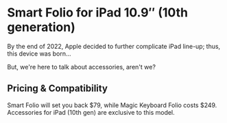 # Smart Folio for iPad 10.9″ (10th generation)

By the end of 2022, Apple decided to further complicate iPad line-up; thus, this device was born…

But, we're here to talk about accessories, aren't we?

## Pricing & Compatibility

Smart Folio will set you back \$79, while Magic Keyboard Folio costs \$249. Accessories for iPad (10th gen) are exclusive to this model.
